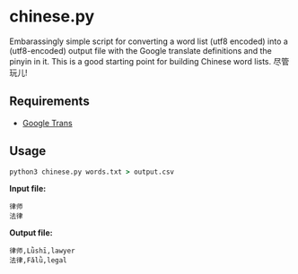 # chinese.py

Embarassingly simple script for converting a word list (utf8 encoded) into a (utf8-encoded) output file with the Google translate definitions and the pinyin in it.  This is a good starting point for building Chinese word lists.  尽管玩儿!

## Requirements

* [Google Trans](https://pypi.org/project/googletrans/)

## Usage

```cmd
python3 chinese.py words.txt > output.csv
```

__Input file:__
```
律师
法律
```

__Output file:__
```
律师,Lǜshī,lawyer
法律,Fǎlǜ,legal
```

